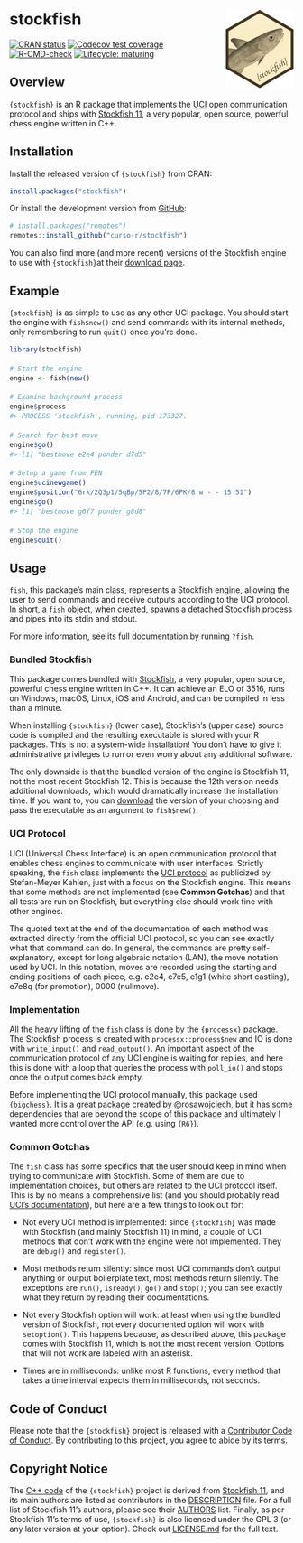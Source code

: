 
<!-- README.md is generated from README.Rmd. Please edit that file -->

# stockfish <a href='https://curso-r.com/'><img src='man/figures/logo.png' align="right" height="139" /></a>

<!-- badges: start -->

[![CRAN
status](https://www.r-pkg.org/badges/version/stockfish)](https://CRAN.R-project.org/package=stockfish)
[![Codecov test
coverage](https://codecov.io/gh/curso-r/stockfish/branch/master/graph/badge.svg)](https://codecov.io/gh/curso-r/stockfish?branch=master)
[![R-CMD-check](https://github.com/curso-r/stockfish/workflows/R-CMD-check/badge.svg)](https://github.com/curso-r/stockfish/actions)
[![Lifecycle:
maturing](https://img.shields.io/badge/lifecycle-maturing-blue.svg)](https://lifecycle.r-lib.org/articles/stages.html)
<!-- badges: end -->

## Overview

`{stockfish}` is an R package that implements the
[UCI](http://wbec-ridderkerk.nl/html/UCIProtocol.html) open
communication protocol and ships with [Stockfish
11](https://github.com/official-stockfish/Stockfish), a very popular,
open source, powerful chess engine written in C++.

## Installation

Install the released version of `{stockfish}` from CRAN:

``` r
install.packages("stockfish")
```

Or install the development version from
[GitHub](https://github.com/curso-r/stockfish):

``` r
# install.packages("remotes")
remotes::install_github("curso-r/stockfish")
```

You can also find more (and more recent) versions of the Stockfish
engine to use with `{stockfish}`at their [download
page](https://stockfishchess.org/download/).

## Example

`{stockfish}` is as simple to use as any other UCI package. You should
start the engine with `fish$new()` and send commands with its internal
methods, only remembering to run `quit()` once you’re done.

``` r
library(stockfish)

# Start the engine
engine <- fish$new()

# Examine background process
engine$process
#> PROCESS 'stockfish', running, pid 173327.

# Search for best move
engine$go()
#> [1] "bestmove e2e4 ponder d7d5"

# Setup a game from FEN
engine$ucinewgame()
engine$position("6rk/2Q3p1/5qBp/5P2/8/7P/6PK/8 w - - 15 51")
engine$go()
#> [1] "bestmove g6f7 ponder g8d8"

# Stop the engine
engine$quit()
```

## Usage

`fish`, this package’s main class, represents a Stockfish engine,
allowing the user to send commands and receive outputs according to the
UCI protocol. In short, a `fish` object, when created, spawns a detached
Stockfish process and pipes into its stdin and stdout.

For more information, see its full documentation by running `?fish`.

### Bundled Stockfish

This package comes bundled with
[Stockfish](https://github.com/official-stockfish/Stockfish), a very
popular, open source, powerful chess engine written in C++. It can
achieve an ELO of 3516, runs on Windows, macOS, Linux, iOS and Android,
and can be compiled in less than a minute.

When installing `{stockfish}` (lower case), Stockfish’s (upper case)
source code is compiled and the resulting executable is stored with your
R packages. This is not a system-wide installation! You don’t have to
give it administrative privileges to run or even worry about any
additional software.

The only downside is that the bundled version of the engine is Stockfish
11, not the most recent Stockfish 12. This is because the 12th version
needs additional downloads, which would dramatically increase the
installation time. If you want to, you can
[download](https://stockfishchess.org/download/) the version of your
choosing and pass the executable as an argument to `fish$new()`.

### UCI Protocol

UCI (Universal Chess Interface) is an open communication protocol that
enables chess engines to communicate with user interfaces. Strictly
speaking, the `fish` class implements the [UCI
protocol](http://wbec-ridderkerk.nl/html/UCIProtocol.html) as publicized
by Stefan-Meyer Kahlen, just with a focus on the Stockfish engine. This
means that some methods are not implemented (see **Common Gotchas**) and
that all tests are run on Stockfish, but everything else should work
fine with other engines.

The quoted text at the end of the documentation of each method was
extracted directly from the official UCI protocol, so you can see
exactly what that command can do. In general, the commands are pretty
self-explanatory, except for long algebraic notation (LAN), the move
notation used by UCI. In this notation, moves are recorded using the
starting and ending positions of each piece, e.g. e2e4, e7e5, e1g1
(white short castling), e7e8q (for promotion), 0000 (nullmove).

### Implementation

All the heavy lifting of the `fish` class is done by the `{processx}`
package. The Stockfish process is created with `processx::process$new`
and IO is done with `write_input()` and `read_output()`. An important
aspect of the communication protocol of any UCI engine is waiting for
replies, and here this is done with a loop that queries the process with
`poll_io()` and stops once the output comes back empty.

Before implementing the UCI protocol manually, this package used
`{bigchess}`. It is a great package created by
[@rosawojciech](https://github.com/rosawojciech), but it has some
dependencies that are beyond the scope of this package and ultimately I
wanted more control over the API (e.g. using `{R6}`).

### Common Gotchas

The `fish` class has some specifics that the user should keep in mind
when trying to communicate with Stockfish. Some of them are due to
implementation choices, but others are related to the UCI protocol
itself. This is by no means a comprehensive list (and you should
probably read [UCI’s
documentation](http://wbec-ridderkerk.nl/html/UCIProtocol.html)), but
here are a few things to look out for:

-   Not every UCI method is implemented: since `{stockfish}` was made
    with Stockfish (and mainly Stockfish 11) in mind, a couple of UCI
    methods that don’t work with the engine were not implemented. They
    are `debug()` and `register()`.

-   Most methods return silently: since most UCI commands don’t output
    anything or output boilerplate text, most methods return silently.
    The exceptions are `run()`, `isready()`, `go()` and `stop()`; you
    can see exactly what they return by reading their documentations.

-   Not every Stockfish option will work: at least when using the
    bundled version of Stockfish, not every documented option will work
    with `setoption()`. This happens because, as described above, this
    package comes with Stockfish 11, which is not the most recent
    version. Options that will not work are labeled with an asterisk.

-   Times are in milliseconds: unlike most R functions, every method
    that takes a time interval expects them in milliseconds, not
    seconds.

## Code of Conduct

Please note that the `{stockfish}` project is released with a
[Contributor Code of
Conduct](https://contributor-covenant.org/version/2/0/CODE_OF_CONDUCT.html).
By contributing to this project, you agree to abide by its terms.

## Copyright Notice

The [C++ code](https://github.com/curso-r/stockfish/blob/master/src/) of
the `{stockfish}` project is derived from [Stockfish
11](https://github.com/official-stockfish/Stockfish/tree/c3483fa9a7d7c0ffa9fcc32b467ca844cfb63790),
and its main authors are listed as contributors in the
[DESCRIPTION](https://github.com/curso-r/stockfish/blob/master/DESCRIPTION)
file. For a full list of Stockfish 11’s authors, please see their
[AUTHORS](https://github.com/official-stockfish/Stockfish/blob/c3483fa9a7d7c0ffa9fcc32b467ca844cfb63790/AUTHORS)
list. Finally, as per Stockfish 11’s terms of use, `{stockfish}` is also
licensed under the GPL 3 (or any later version at your option). Check
out
[LICENSE.md](https://github.com/curso-r/stockfish/blob/master/LICENSE.md)
for the full text.
